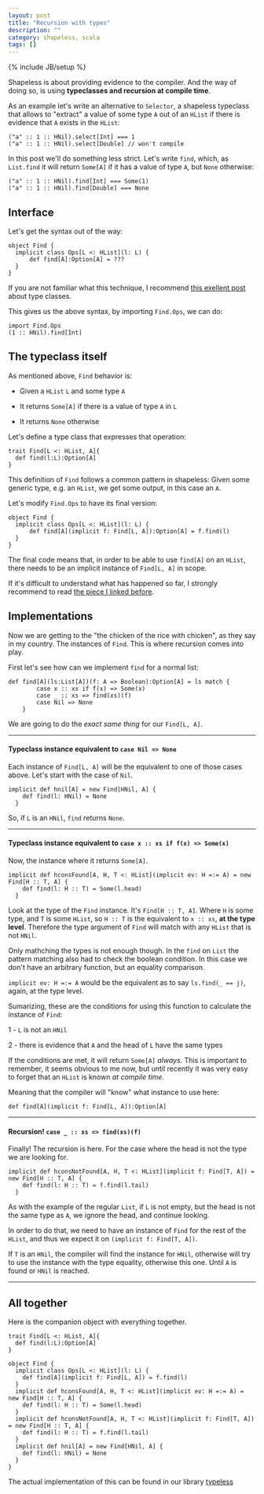 ```yaml
---
layout: post
title: "Recursion with types"
description: ""
category: shapeless, scala
tags: []
---
```

{% include JB/setup %}

Shapeless is about providing evidence to the compiler. And the way of doing so, is using **typeclasses and recursion at compile time**. 

As an example let's write an alternative to `Selector`, a shapeless typeclass that allows to "extract" a value of some type `A` out of an `HList` if there is evidence that `A` exists in the `HList`:

~~~
("a" :: 1 :: HNil).select[Int] === 1
("a" :: 1 :: HNil).select[Double] // won't compile
~~~

In this post we'll do something less strict. Let's write `find`, which, as `List.find` it will return `Some[A]` if it has a value of type `A`, but `None` otherwise:

~~~
("a" :: 1 :: HNil).find[Int] === Some(1)
("a" :: 1 :: HNil).find[Double] === None

~~~

## Interface
Let's get the syntax out of the way:

~~~
object Find {
  implicit class Ops[L <: HList](l: L) {
      def find[A]:Option[A] = ???
  }
}
~~~

If you are not familiar what this technique, I recommend [this exellent post](http://aakashns.github.io/better-type-class.html) about type classes.

This gives us the above syntax, by importing `Find.Ops`, we can do:

~~~
import Find.Ops
(1 :: HNil).find[Int]
~~~

## The typeclass itself

As mentioned above, `Find` behavior is: 

- Given a `HList` `L` and some type `A`

- It returns `Some[A]` if there is a value of type `A` in `L`

- It returns `None` otherwise

Let's define a type class that expresses that operation:

~~~
trait Find[L <: HList, A]{
  def find(l:L):Option[A]
}

~~~

This definition of `Find` follows a common pattern in shapeless: Given some generic type, e.g. an `HList`, we get some output, in this case an `A`.

Let's modify `Find.Ops` to have its final version:


~~~
object Find {
  implicit class Ops[L <: HList](l: L) {
      def find[A](implicit f: Find[L, A]):Option[A] = f.find(l)
  }
}
~~~

The final code means that, in order to be able to use `find[A]` on an `HList`, there needs to be an implicit instance of `Find[L, A]` in scope.

If it's difficult to understand what has happened so far, I strongly recommend to read [the piece I linked before](http://aakashns.github.io/better-type-class.html).

## Implementations

Now we are getting to the "the chicken of the rice with chicken", as they say in my country. The instances of `Find`. This is where recursion comes into play. 

First let's see how can we implement `find` for a normal list:

~~~
def find[A](ls:List[A])(f: A => Boolean):Option[A] = ls match {
        case x :: xs if f(x) => Some(x)
        case _ :: xs => find(xs)(f)
        case Nil => None
    }
~~~

We are going to do the _exact same thing_ for our `Find[L, A]`.

---

#### Typeclass instance equivalent to `case Nil => None`

Each instance of `Find[L, A]` will be the equivalent to one of those cases above. Let's start with the case of `Nil`.

~~~
implicit def hnil[A] = new Find[HNil, A] {
    def find(l: HNil) = None
  }
~~~

So, if `L` is an `HNil`, `find` returns `None`.

---

#### Typeclass instance equivalent to `case x :: xs if f(x) => Some(x)`

Now, the instance where it returns `Some[A]`.

~~~
implicit def hconsFound[A, H, T <: HList](implicit ev: H =:= A) = new Find[H :: T, A] {
    def find(l: H :: T) = Some(l.head)
  }
~~~

Look at the type of the `Find` instance. It's `Find[H :: T, A]`. Where `H` is some type, and `T` is some `HList`, so `H :: T` is the equivalent to `x :: xs`, **at the type level**. Therefore the type argument of `Find` will match with any `HList` that is not `HNil`.

Only mathching the types is not enough though. In the `find` on `List` the pattern matching also had to check the boolean condition. In this case we don't have an arbitrary function, but an equality comparison.

`implicit ev: H =:= A` would be the equivalent as to say `ls.find(_ == j)`, again, at the type level.

Sumarizing, these are the conditions for using this function to calculate the instance of `Find`:

1 - `L` is not an `HNil`

2 - there is evidence that `A` and the head of `L` have the same types

If the conditions are met, it will return `Some[A]` *always*. This is important to remember, it seems obvious to me now, but until recently it was very easy to forget that an `HList` is known *at compile time*. 

Meaning that the compiler will "know" what instance to use here:

~~~
def find[A](implicit f: Find[L, A]):Option[A]
~~~

---

#### Recursion! `case _ :: xs => find(xs)(f)`

Finally! The recursion is here. For the case where the head is not the type we are looking for.

~~~
implicit def hconsNotFound[A, H, T <: HList](implicit f: Find[T, A]) = new Find[H :: T, A] {
    def find(l: H :: T) = f.find(l.tail)
  }
~~~

As with the example of the regular `List`, if `L` is not empty, but the head is not the same type as `A`, we ignore the head, and continue looking.

In order to do that, we need to have an instance of `Find` for the rest of the `HList`, and thus we expect it on `(implicit f: Find[T, A])`. 

If `T` is an `HNil`, the compiler will find the instance for `HNil`, otherwise will try to use the instance with the type equality, otherwise this one. Until `A` is found or `HNil` is reached.

---

## All together

Here is the companion object with everything together.

~~~
trait Find[L <: HList, A]{
  def find(l:L):Option[A]
}

object Find {
  implicit class Ops[L <: HList](l: L) {
    def find[A](implicit f: Find[L, A]) = f.find(l)
  }
  implicit def hconsFound[A, H, T <: HList](implicit ev: H =:= A) = new Find[H :: T, A] {
    def find(l: H :: T) = Some(l.head)
  }
  implicit def hconsNotFound[A, H, T <: HList](implicit f: Find[T, A]) = new Find[H :: T, A] {
    def find(l: H :: T) = f.find(l.tail)
  }
  implicit def hnil[A] = new Find[HNil, A] {
    def find(l: HNil) = None
  }
}
~~~

The actual implementation of this can be found in our library [typeless](https://github.com/xdotai/typeless/blob/master/src/main/scala/hlist/find.scala)



